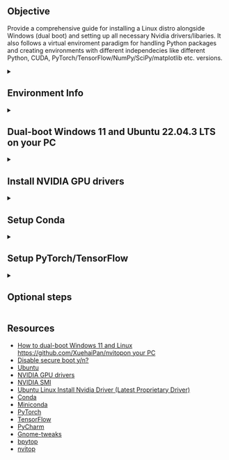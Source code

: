 <h2>Objective</h2>

Provide a comprehensive guide for installing a Linux distro alongside Windows (dual boot) and setting up all necessary Nvidia drivers/libaries. It also follows a virtual enviroment paradigm for handling Python packages and creating environments with different independecies like different Python, CUDA, PyTorch/TensorFlow/NumPy/SciPy/matplotlib etc. versions. 

<details>
    <summary>
<h2>Environment Info</h2>        
    </summary>
This guide was tested on the following environment:

* PC
    * Laptop: HP Omen 16-b1007nv
    * CPU: Intel i7-12700H
    * GPU: NVIDIA GeForce RTX 3070 Ti Laptop GPU
    * RAM: 32 GB
    * Disk: 1 TB
    * OS: Windows 11 Business (21H2), Ubuntu Desktop 22.04.3 LTS

</details>

<details>
    <summary>
<h2>Dual-boot Windows 11 and Ubuntu 22.04.3 LTS on your PC</h2>
    </summary>

<details>
<summary>
  <h3>Preliminary optional step: Disable Secure Boot</h3>
</summary>
    
While UEFI Secure Boot is supported by Ubuntu, some issues still may rise like not be able to install some 3rd party kernel modules that are not signed. To disable Secure Boot, <b>first make sure to find your BitLocker recovery key</b>. Then follow these steps:
<ol>
  <li>Open the Start menu and open the power menu in the bottom right corner. Then, hold <b>Shift</b> on your keyboard and click <b>Restart</b>. After the PC restarts you will be taken to a blue screen with the following options:</li>
  <ul>
    <li>Continue</li>
    <li>Use a device</li>
    <li>Troubleshoot</li>
    <li>Turn off your PC</li>
  </ul>
  <li>Here, choose <b>Troubleshoot</b>, followed by <b>Advanced options</b>.</li>
  <li>Select <b>UEFI Firmware Settings</b> and then <b>Restart</b>.</li>
  <li>This will take you to your PC's BIOS settings, where you can turn off Secure Boot. Every BIOS is a little different, so you may have to look around. In the HP Omen laptop that we are using, navigate to the <b>BIOS Setup</b> and then from the upper left main menu select <b>Boot Options</b>. There, you can disable <b>Secure Boot</b> by moving the slider to the left. Lastly, click <b>Exit</b> and make sure that the <b>Save Changes and Exit</b> option is selected before choosing <b>Yes</b>.</li>
</ol>
</details>

<details>
<summary>
    <h3>Step 1: Create bootable USB drive</h3>
</summary>
For this step you'll need to have a USB drive that you can install Ubuntu from. To turn your flash drive into installation media, everything on it will be erased, so make sure you've backed up anything you might need.

<ol>
    <li>First download the latest version of Ubuntu Desktop LTS (Long-term Support) from the official <a href=https://ubuntu.com/download/desktop>website</a>.</li>
    <li>Next, you'll need a tool that creates bootable USB drives from ISO files. I am using <a href=https://rufus.ie/en/>Rufus</a> for this purpose.</li>
    <li>Run Rufus and insert the flash drive you want to use as installation media. Then, click <b>Select</b> and choose the ISO file you downloaded. All the options will be filled in automatically.</li>
    <li>Click <b>Start</b>, then click <b>OK</b> in the prompt that shows up. </li>
</ol>
</details>

<details>
<summary>
    <h3>Step 2: Creating a partition to dual-boot Linux</h3>
</summary>

Next, you'll need to create a second partition on your drive for Linux.
<ol>
    <li>Right-click your Start menu icon (or press <b>Windows key + X</b> on your keyboard) and choose <b>Disk Management</b>. You'll see a list of your drives and partitions.</li>
    <li>Right-click your primary partition (the one labeled as Windows C:) and choose <b>Shrink Volume...</b></li>
    <li>Specify the amount of space you want to remove from the partition. This will be limited by the files you already have stored on it, and the amount you enter will be the space you have for your Linux installation. In my case, I decided to allocate 500 GB for the Linux partition so I set the amount of space to shring in MB to 512000.</li>
    <li>The space you chose will be deducted from your partition, and it will be listed as unallocated space in the Disk Management window. You can leave it as is and close the window.</li>
</ol>
</details>

<details>
<summary>
    <h3>Step 3: Installing Ubuntu to dual-boot with Windows 11</h3>
</summary>

Now you're ready to install Linux on your empty partition. If you removed the USB installation media from your PC, insert it again (remove other flash drives), then follow these steps:
<ol>
    <li>Open the Start menu and then click the power button and — while holding <b>Shift</b> on your keyboard — click <b>Restart</b>.</li>
    <li>Click <b>Use a device</b>, then choose the USB flash drive you have inserted and your PC will boot from it.</li>
    <li>You'll now be in the Ubuntu boot menu. Press <b>Enter</b> to boot into Ubuntu.</li>
    <li>Ubuntu and other Linux operating systems let you try it out by booting from the USB drive without installing it. To install Linux on your empty partition, click <b>Install Ubuntu</b>.</li>
    <li>Follow the setup experience by first choosing your keyboard layout.</li>
    <li>At the <b>Updates and other software section</b> choose to <b>Download updates while isntalling Ubuntu</b> and to <b>Install third-party software for graphics and Wi-Fi hardware and additional media formats</b>, where you will need to set a password for Secure Boot.</li>
    <li>Next, at the <b>Installation type</b> select <b>Something else</b> and click <b>Continue</b>. At the next window select the unallocated space that you have created for install Linux (it should be named as <b>free space</b>). Hit <b>Right Click</b> and select <b>add</b> to create the primary partition for Ubuntu. Set the partition's size (I set it to 526871 MB) and the mount point (in my case I set to `/`) and then click <b>OK</b>. The newly created partition should be listed now. Repeat the process by using the rest of the free space partition (10000 MB) in order to create a <b>swap</b> partition. Finally, click <b>Install Now</b> to continue with installation process.</li>
    <li>Next you will select your timezone and enter your name and computer's name along with a login password.</li>
    <li>Proceed with Ubuntu installation.</li>
</ol>
</details>

</details>

<details>
    <summary>
        <h2>Install NVIDIA GPU drivers</h2>
    </summary>

1. Open the command terminal and search for NVIDIA drivers using the `apt` command:

```bash
apt-cache search 'nvidia-driver-' | grep '^nvidia-driver-[[:digit:]]*' | sort -k 3 -t '-'
```

2. Next, use the following two commands as you must apply all pending security updates:

```bash
sudo apt update
sudo apt upgrade
```

3. Now, lets install the latest NVIDIA driver (535 as of September 12th, 2023):

```bash
sudo apt install nvidia-driver-535 nvidia-dkms-535
```

4. Then, reboot your machine:

```bash
sudo reboot
```

5. To verify the NVIDIA drivers installation you can use the [NVIDIA System Management Interface (SMI)](https://developer.nvidia.com/nvidia-system-management-interface)

```bash
nvidia-smi
```

You can also check the version of the installed drivers:
```bash
nvidia-smi --query-gpu=driver_version --format=csv
```

</details>

<details>
    <summary>
        <h2>Setup Conda</h2>
    </summary>

<a href=https://docs.conda.io/en/latest/>Conda</a> is an open source package management system and environment management system that runs on Windows, macOS, and Linux. For this guide will be using <a href=https://docs.conda.io/projects/miniconda/en/latest/#>Miniconda</a> which is a free minimal installer for conda. For installing Miniconda follow the next steps:

1. Open a command terminal and execute these four commands to quickly and quietly install the latest 64-bit version of the installer and then clean up afterwards. To install a different version or architecture of Miniconda for Linux, change the name of the `.sh` installer in the `wget` command.
        
```bash
mkdir -p ~/miniconda3
wget https://repo.anaconda.com/miniconda/Miniconda3-latest-Linux-x86_64.sh -O ~/miniconda3/miniconda.sh
bash ~/miniconda3/miniconda.sh -b -u -p ~/miniconda3
rm -rf ~/miniconda3/miniconda.sh
```
2. After installing, initialize your newly-installed Miniconda. The following commands initialize for bash and zsh shells:

```bash
~/miniconda3/bin/conda init bash
~/miniconda3/bin/conda init zsh
```
</details>

<details>
    <summary>
        <h2>Setup PyTorch/TensorFlow</h2>
    </summary>

<details>
    <summary>
        <h3>Install PyTorch</h3>    
    </summary>

For the purpose of this guideline I will be using the latest version of [PyTorch](https://pytorch.org/get-started/locally/) (stable 2.0.1 as of September 12th, 2023)

1. First, create and activate a separate conda environmet for PyTorch:

```bash
conda create -n torch2 python=3.10
conda activate torch2
```

2. Then, run the following command to install PyTorch with the appropriate version of CUDA:

```bash
conda install pytorch torchvision torchaudio pytorch-cuda=11.7 -c pytorch -c nvidia
```

3. To ensure that PyTorch was installed correctly,verify the installation by running the following sample PyTorch code:

```bash
python -c "import torch; print(f'{torch.__version__=}'); x = torch.rand(5, 3); print(f'{x=}')"
```

4. Additionally, to check if your GPU driver and CUDA/ROCm is enabled and accessible by PyTorch, run the following commands to return whether or not the GPU driver is enabled:

```bash
python -c "import torch; print(f'{torch.cuda.is_available()=}'); x = torch.rand(5, 3); x = x.cuda(); print(f'{x.device}')"
```
</details>

<details>
    <summary>
        <h3>Install TensorFlow</h3>    
    </summary>

This guide is for the latest stable version of [TensorFlow](https://github.com/tensorflow/tensorflow/releases/tag/v2.13.0) (v2.13.0 as of September 12th, 2023).

1. Create a new conda environment named `tf` with the following command:

```bash
conda create --name tf python=3.9
```
You can deactivate and activate it with the following commands.

```bash
conda deactivate
conda activate tf
```
Make sure it is activated for the rest of the installation.

2. Then, install CUDA and cuDNN with `conda` and `pip`:

```bash
conda install -c conda-forge cudatoolkit=11.8.0
pip install nvidia-cudnn-cu11==8.6.0.163
```

3. Next configure the system paths:

```bash
mkdir -p $CONDA_PREFIX/etc/conda/activate.d
echo 'CUDNN_PATH=$(dirname $(python -c "import nvidia.cudnn;print(nvidia.cudnn.__file__)"))' >> $CONDA_PREFIX/etc/conda/activate.d/env_vars.sh
echo 'export LD_LIBRARY_PATH=$CUDNN_PATH/lib:$CONDA_PREFIX/lib/:$LD_LIBRARY_PATH' >> $CONDA_PREFIX/etc/conda/activate.d/env_vars.sh
```

The system paths will be automatically configured when you reactivate this conda environment.

4. Install TensorFlow with `pip`:

```bash
pip install tensorflow==2.13.*
```

5. Verify the TensorFlow setup:

```bash
python3 -c "import tensorflow as tf; print(tf.reduce_sum(tf.random.normal([1000, 1000])))"
```

If a tensor is returned, you've installed TensorFlow successfully.

6. Verify the GPU setup:

```bash
python3 -c "import tensorflow as tf; print(tf.config.list_physical_devices('GPU'))"
```
If a list of GPU devices is returned, you've installed TensorFlow successfully.
</details>

</details>


<details>
    <summary>
        <h2>Optional steps</h2>
    </summary>

<details>
    <summary>
        <h3>Setup PyCharm</h3>
    </summary>

For code development you can use the popular [PyCharm IDE](https://www.jetbrains.com/pycharm/)

1. Download PyCharm from [here](https://www.jetbrains.com/pycharm/download/?section=linux).

2. Unpack PyCharm using:

```bash
tar -xzvf pycharm*
```

3. Then, follow the installation instructions found in `pycharm-<version>/Install-Linux-tar.txt`.

4. Finally, remove the PyCharm archive:

```bash
rm pycharm-*.tar.gz
```

</details>

<details>
    <summary>
        <h3>Install Gnome-tweaks</h3>
    </summary>

You may notice, especially in monitors with high resolution, e.g., 3840 x 2160 (4K) or 2560 x 1440 (WQHD), Ubuntu tends to not scale its UI optimally. Thus, fonts and icons may appear very small and not easy to read. Although, Ubunut 22.04.3 allows to scale its UI through the display settings, I prefer to use [gnome-tweaks](https://gitlab.gnome.org/GNOME/gnome-tweaks) instead. In order to install this tool you will need to go through the following steps:

1. Make sure that you have the `universe` repository enabled on your Ubuntu system:
```bash
sudo add-apt-repository universe
```

2. Next, execute the following command to install Tweak Tool on your Ubuntu 22.04 system:
```bash
sudo apt install gnome-tweaks
````

3. Finally, run `gnome-tweaks` through your command terminal.

4. From the menu on the left select **Fonts** and then adjust the **Scaling Factor** accordingly.

</details>

<details>
    <summary>
        <h3>Install bpytop</h3>
    </summary>

[bpytop](https://github.com/aristocratos/bpytop) is a resource monitor that shows usage and stats for processor, memory, disks, network and processes.

1. Activate the base conda environment:

```bash
conda activate
```

2. Install bpytop using `pip`:

```bash
pip install bpytop --upgrade
```

3. Run `bpytop` in your command terminal.
</details>

<details>
    <summary>
        <h3>Install nvitop</h3>
    </summary>

[nvitop](https://github.com/XuehaiPan/nvitop) is an interactive NVIDIA-GPU process viewer and beyond, the one-stop solution for GPU process management. 

1. Activate the base conda environment:

```bash
conda activate
```

2. Install nvitop using `pip`:

```bash
pip install --upgrade nvitop
```

3. Run `nvitop` in your command terminal.
</details>
</details>

<h2>Resources</h2>

  - [How to dual-boot Windows 11 and Linux https://github.com/XuehaiPan/nvitopon your PC](https://www.xda-developers.com/dual-boot-windows-11-linux/)
  - [Disable secure boot y/n?](https://askubuntu.com/questions/785120/disable-secure-boot-y-n)
  - [Ubuntu](https://ubuntu.com/)
  - [NVIDIA GPU drivers](https://www.nvidia.com/Download/index.aspx)
  - [NVIDIA SMI](https://developer.nvidia.com/nvidia-system-management-interface)
  - [Ubuntu Linux Install Nvidia Driver (Latest Proprietary Driver)](https://www.cyberciti.biz/faq/ubuntu-linux-install-nvidia-driver-latest-proprietary-driver/)
  - [Conda](https://docs.conda.io/en/latest/)
  - [Miniconda](https://docs.conda.io/projects/miniconda/en/latest/#)
  - [PyTorch](https://pytorch.org/)
  - [TensorFlow](https://www.tensorflow.org/)
  - [PyCharm](https://www.jetbrains.com/pycharm/)
  - [Gnome-tweaks](https://linuxconfig.org/how-to-install-tweak-tool-on-ubuntu-20-04-lts-focal-fossa-linux)
  - [bpytop](https://github.com/aristocratos/bpytop)
  - [nvitop](https://github.com/XuehaiPan/nvitop)

